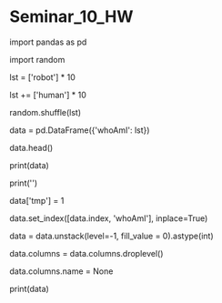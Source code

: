 # Seminar_10_HW
<!-- Мало что понял, но надеюсь что сделал правильно ) -->


import pandas as pd

import random

lst = ['robot'] * 10

lst += ['human'] * 10

random.shuffle(lst)

data = pd.DataFrame({'whoAmI': lst})

data.head()

print(data)

print('')

data['tmp'] = 1

data.set_index([data.index, 'whoAmI'], inplace=True)

data = data.unstack(level=-1, fill_value = 0).astype(int)

data.columns = data.columns.droplevel()

data.columns.name = None

print(data)
